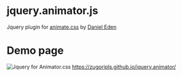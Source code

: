 # jquery.animator.js
Jquery plugin for <a href="http://daneden.github.io/animate.css">animate.css</a> by <a href="https://github.com/daneden" >Daniel Eden</a>

# Demo page
![Jquery for Animator.css](http://i.imgur.com/0AFMVVo.png)
<a href="https://zugoripls.github.io/jquery.animator/" title="demo page">https://zugoripls.github.io/jquery.animator/</a>
